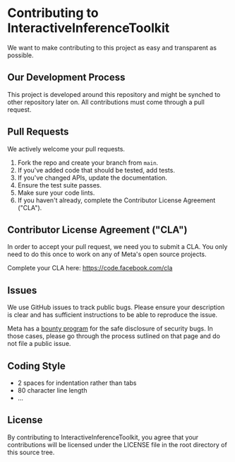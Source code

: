 # Contributing to InteractiveInferenceToolkit 
We want to make contributing to this project as easy and transparent as
possible.

## Our Development Process

This project is developed around this repository and might be synched to other repository later on. 
All contributions must come through a pull request.

## Pull Requests
We actively welcome your pull requests.

1. Fork the repo and create your branch from `main`.
2. If you've added code that should be tested, add tests.
3. If you've changed APIs, update the documentation.
4. Ensure the test suite passes.
5. Make sure your code lints.
6. If you haven't already, complete the Contributor License Agreement ("CLA").

## Contributor License Agreement ("CLA")
In order to accept your pull request, we need you to submit a CLA. You only need
to do this once to work on any of Meta's open source projects.

Complete your CLA here: <https://code.facebook.com/cla>

## Issues
We use GitHub issues to track public bugs. Please ensure your description is
clear and has sufficient instructions to be able to reproduce the issue.

Meta has a [bounty program](https://bugbounty.meta.com/) for the safe
disclosure of security bugs. In those cases, please go through the process
sutlined on that page and do not file a public issue.

## Coding Style  
* 2 spaces for indentation rather than tabs
* 80 character line length
* ...

## License
By contributing to InteractiveInferenceToolkit, you agree that your contributions will be licensed
under the LICENSE file in the root directory of this source tree.
